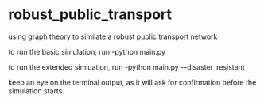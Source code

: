 # robust_public_transport
using graph theory to similate a robust public transport network

to run the basic simulation, run
  -python main.py

to run the extended simluation, run
  -python main.py --disaster_resistant


keep an eye on the terminal output, as it will ask for confirmation before the simulation starts.
